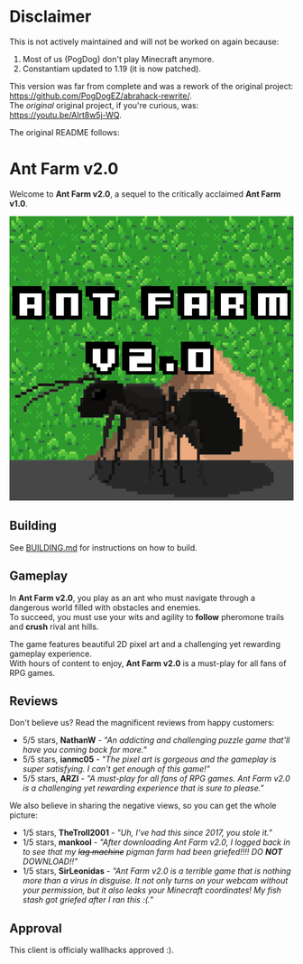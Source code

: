 # Disclaimer
This is not actively maintained and will not be worked on again because:
1. Most of us (PogDog) don't play Minecraft anymore.
2. Constantiam updated to 1.19 (it is now patched).

This version was far from complete and was a rework of the original project: https://github.com/PogDogEZ/abrahack-rewrite/.  
The *original* original project, if you're curious, was: https://youtu.be/Alrt8w5j-WQ.  

The original README follows:

# Ant Farm v2.0

Welcome to **Ant Farm v2.0**, a sequel to the critically acclaimed **Ant Farm v1.0**.  

![image](images/ant_farm_logo.png)

## Building
See [BUILDING.md](BUILDING.md) for instructions on how to build.

## Gameplay
In **Ant Farm v2.0**, you play as an ant who must navigate through a dangerous world filled with obstacles and enemies.  
To succeed, you must use your wits and agility to **follow** pheromone trails and **crush** rival ant hills.  

The game features beautiful 2D pixel art and a challenging yet rewarding gameplay experience.  
With hours of content to enjoy, **Ant Farm v2.0** is a must-play for all fans of RPG games.

## Reviews
Don't believe us? Read the magnificent reviews from happy customers:
 - 5/5 stars, **NathanW** - *"An addicting and challenging puzzle game that'll have you coming back for more."*
 - 5/5 stars, **ianmc05** - *"The pixel art is gorgeous and the gameplay is super satisfying. I can't get enough of this game!"*
 - 5/5 stars, **ARZI** - *"A must-play for all fans of RPG games. Ant Farm v2.0 is a challenging yet rewarding experience that is sure to please."*

We also believe in sharing the negative views, so you can get the whole picture:
 - 1/5 stars, **TheTroll2001** - *"Uh, I've had this since 2017, you stole it."*
 - 1/5 stars, **mankool** - *"After downloading Ant Farm v2.0, I logged back in to see that my ~~lag machine~~ pigman farm had been griefed!!!! DO **NOT** DOWNLOAD!!"*
 - 1/5 stars, **SirLeonidas** - *"Ant Farm v2.0 is a terrible game that is nothing more than a virus in disguise. It not only turns on your webcam without your permission, but it also leaks your Minecraft coordinates! My fish stash got griefed after I ran this :(."*

## Approval
This client is officialy wallhacks approved :).  
